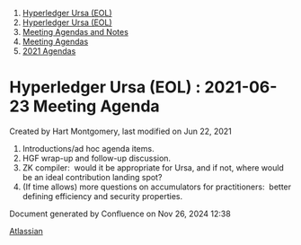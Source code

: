 1. [Hyperledger Ursa (EOL)](index.html)
2. [Hyperledger Ursa (EOL)](19595269.html)
3. [Meeting Agendas and Notes](Meeting-Agendas-and-Notes_19603313.html)
4. [Meeting Agendas](Meeting-Agendas_19603319.html)
5. [2021 Agendas](2021-Agendas_19612025.html)

# Hyperledger Ursa (EOL) : 2021-06-23 Meeting Agenda

Created by Hart Montgomery, last modified on Jun 22, 2021

1. Introductions/ad hoc agenda items.
2. HGF wrap-up and follow-up discussion.
3. ZK compiler:  would it be appropriate for Ursa, and if not, where would be an ideal contribution landing spot?
4. (If time allows) more questions on accumulators for practitioners:  better defining efficiency and security properties.

Document generated by Confluence on Nov 26, 2024 12:38

[Atlassian](http://www.atlassian.com/)
